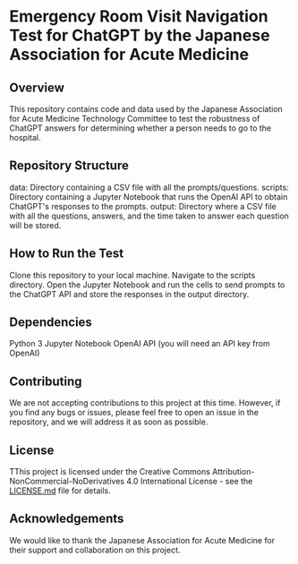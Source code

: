 # Emergency Room Visit Navigation Test for ChatGPT by the Japanese Association for Acute Medicine

## Overview
This repository contains code and data used by the Japanese Association for Acute Medicine Technology Committee to test the robustness of ChatGPT answers for determining whether a person needs to go to the hospital.

## Repository Structure
data: Directory containing a CSV file with all the prompts/questions.
scripts: Directory containing a Jupyter Notebook that runs the OpenAI API to obtain ChatGPT's responses to the prompts.
output: Directory where a CSV file with all the questions, answers, and the time taken to answer each question will be stored.

## How to Run the Test
Clone this repository to your local machine.
Navigate to the scripts directory.
Open the Jupyter Notebook and run the cells to send prompts to the ChatGPT API and store the responses in the output directory.

## Dependencies
Python 3
Jupyter Notebook
OpenAI API (you will need an API key from OpenAI)

## Contributing
We are not accepting contributions to this project at this time. However, if you find any bugs or issues, please feel free to open an issue in the repository, and we will address it as soon as possible.

## License
TThis project is licensed under the Creative Commons Attribution-NonCommercial-NoDerivatives 4.0 International License - see the [LICENSE.md](LICENSE.md) file for details.

## Acknowledgements
We would like to thank the Japanese Association for Acute Medicine for their support and collaboration on this project.
